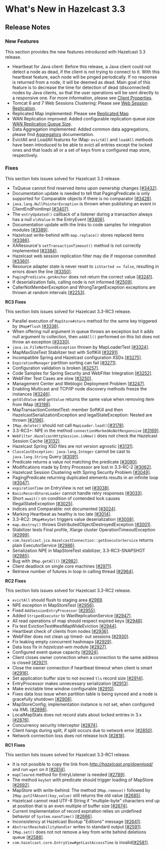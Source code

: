 # What's New in Hazelcast 3.3



## Release Notes

### New Features
This section provides the new features introduced with Hazelcast 3.3 release. 

- Heartbeat for Java client: Before this release, a Java client could not detect a node as dead, if the client is not trying to connect to it. With this heartbeat feature, each node will be pinged periodically. If no response is returned from a node, it will be deemed as dead. Main goal of this feature is to decrease the time for detection of dead (disconnected) nodes by Java clients, so that the user operations will be sent directly to a responsive one. For more information, please see [Client Properties](#client-properties).
- Tomcat 6 and 7 Web Sessions Clustering: Please see [Web Session Replication](#web-session-replication).
- Replicated Map implemented: Please see [Replicated Map](#replicated-map-beta)
- WAN Replication improved: Added configurable replication queue size [WAN Replication Queue Size](#wan-replication-queue-size).
- Data Aggregation implemented: Added common data aggregations, please find [Aggregators](#aggregators) documentation.
- EvictAll and LoadAll features for IMap: `evictAll` and `loadAll` methods have been introduced to be able to evict all entries except the locked ones and that loads all or a set of keys from a configured map store, respectively.


### Fixes

This section lists issues solved for Hazelcast 3.3 release.

- TxQueue cannot find reserved items upon ownership changes [[#3432]](https://github.com/hazelcast/hazelcast/issues/3432).
- Documentation update is needed to tell that PagingPredicate is only supported for Comparable objects if there is no comparator [[#3428]](https://github.com/hazelcast/hazelcast/issues/3432).
- `java.lang.NullPointerException` is thrown when publishing an event in ClientEndPointImpl [[#3407]](https://github.com/hazelcast/hazelcast/issues/3407).
- The `entryUpdated()` callback of a listener during a transaction always has a null `oldValue` in the EntryEvent [[#3406]](https://github.com/hazelcast/hazelcast/issues/3406).
- Documentation update with the links to code samples for integration modules [[#3389]](https://github.com/hazelcast/hazelcast/issues/3389).
- Hazelcast write-behind with `map.replace()` stores replaced items [[#3386]](https://github.com/hazelcast/hazelcast/issues/3386).
- XAResource's `setTransactionTimeout()` method is not correctly implemented [[#3384]](https://github.com/hazelcast/hazelcast/issues/3384).
- Hazelcast web session replication filter may die if response committed [[#3360]](https://github.com/hazelcast/hazelcast/issues/3360).
- Resource adapter state is never reset to `isStarted == false`, resulting in errors down the line [[#3350]](https://github.com/hazelcast/hazelcast/issues/3350).
- `PagingPredicate.getAnchor` does not return the correct value [[#3241]](https://github.com/hazelcast/hazelcast/issues/3241).
- If deserialization fails, calling node is not informed [[#2509]](https://github.com/hazelcast/hazelcast/issues/2509).
- CallerNotMemberException and WrongTargetException exceptions are thrown at random intervals [[#2253]](https://github.com/hazelcast/hazelcast/issues/2253).

**RC3 Fixes**

This section lists issues solved for Hazelcast 3.3-RC3 release.


- Parallel execution of `MapStore#store` method for the same key triggered by `IMap#flush` [[#3338]](https://github.com/hazelcast/hazelcast/issues/3338).
- When offering null argument in queue throws an exception but it adds null argument to collection, then `addAll()` performed on this list does not throw an exception [[#3330]](https://github.com/hazelcast/hazelcast/issues/3330).
- `java.io.FileNotFoundException` thrown by MapLoaderTest [[#3324]](https://github.com/hazelcast/hazelcast/issues/3324).
- MapMaxSizeTest Stabilizer test with SoftKill [[#3291]](https://github.com/hazelcast/hazelcast/issues/3291).
- Incompatible Spring and Hazelcast configuration XSDs [[#3275]](https://github.com/hazelcast/hazelcast/issues/3275).
- `ExpirationManager` partition sorting can fail [[#3271]](https://github.com/hazelcast/hazelcast/issues/3271).
- Configuration validation is broken [[#3257]](https://github.com/hazelcast/hazelcast/issues/3257).
- Code Samples for Spring Security and WebFilter Integration [[#3252]](https://github.com/hazelcast/hazelcast/issues/3252).
- WebFilter Test Cases are slow [[#3250]](https://github.com/hazelcast/hazelcast/issues/3250).
- Management Center and Weblogic Deployment Problem [[#3247]](https://github.com/hazelcast/hazelcast/issues/3247).
- Enabling Multicast and TCP/IP node discovery methods freeze the instances [[#3246]](https://github.com/hazelcast/hazelcast/issues/3246).
- `getOldValue` and `getValue` returns the same value when removing item from IMap [[#3198]](https://github.com/hazelcast/hazelcast/issues/3198).
- MapTransactionContextTest: member SoftKill and then HazelcastSerializationException and IegalStateException: Nested are thrown [[#3196]](https://github.com/hazelcast/hazelcast/issues/3196).
- `IMap.delete()` should not call `MapLoader.load()`[[#3178]](https://github.com/hazelcast/hazelcast/issues/3178).
- 3.3-RC3+: NPE in the method `connectionMarkedAsNotResponsive` [[#3169]](https://github.com/hazelcast/hazelcast/issues/3169).
- `WebFilter.HazelcastHttpSession.isNew()` does not check the Hazelcast Session Cache [[#3132]](https://github.com/hazelcast/hazelcast/issues/3132).
- Hazelcast Spring XSD files are not version agnostic [[#3131]](https://github.com/hazelcast/hazelcast/issues/3131).
- `ClassCastException: java.lang.Integer` cannot be cast to `java.lang.String` Query [[#3091]](https://github.com/hazelcast/hazelcast/issues/3091).
- Predicate returns a value not matching the predicate [[#3090]](https://github.com/hazelcast/hazelcast/issues/3090).
- Modifications made by Entry Processor are lost in 3.3-RC-2 [[#3062]](https://github.com/hazelcast/hazelcast/issues/3062).
- Hazelcast Session Clustering with Spring Security Problem [[#3049]](https://github.com/hazelcast/hazelcast/issues/3049).
- PagingPredicate returning duplicated elements results in an infinite loop [[#3047]](https://github.com/hazelcast/hazelcast/issues/3047).
- `expirationTime` on EntryView is not set [[#3038]](https://github.com/hazelcast/hazelcast/issues/3038).
- `BasicRecordStoreLoader` cannot handle retry responses [[#3033]](https://github.com/hazelcast/hazelcast/issues/3033). 
- Short `await()` on condition of contended lock causes IllegalStateException [[#3025]](https://github.com/hazelcast/hazelcast/issues/3025). 
- Indices and Comparable<T>: not documented [[#3024]](https://github.com/hazelcast/hazelcast/issues/3024). 
- Marking Heartbeat as healthy is too late [[#3014]](https://github.com/hazelcast/hazelcast/issues/3014).
- 3.3-RC2: `IMap#keySet` triggers value deserialization [[#3008]](https://github.com/hazelcast/hazelcast/issues/3008).
- `map.destroy()` throws DistributedObjectDestroyedException [[#3001]](https://github.com/hazelcast/hazelcast/issues/3001).
- Stabilizer tests Final profile, Xlarge cluster OperationTimeoutException [[#2999]](https://github.com/hazelcast/hazelcast/issues/2999).
- `com.hazelcast.jca.HazelcastConnection::getExecutorService` returns plain ExecutorService [[#2986]](https://github.com/hazelcast/hazelcast/issues/2986).
- Serialization NPE in MapStoreTest stabilizer, 3.3-RC3-SNAPSHOT [[#2985]](https://github.com/hazelcast/hazelcast/issues/2985).
- Bug with `IMap.getAll()` [[#2982]](https://github.com/hazelcast/hazelcast/issues/2982).
- Client deadlock on single core machines [[#2971]](https://github.com/hazelcast/hazelcast/issues/2971).
- Retrieve number of futures in loop in calling thread [[#2964]](https://github.com/hazelcast/hazelcast/issues/2964).


**RC2 Fixes**

This section lists issues solved for Hazelcast 3.3-RC2 release.

-	`evictAll` should flush to staging area [#2969](https://github.com/hazelcast/hazelcast/issues/2969).
-	NPE exception in MapStoreTest [[#2956]](https://github.com/hazelcast/hazelcast/issues/2956).
-	Fixed `AddSessionEntryProcessor` [[#2955]](https://github.com/hazelcast/hazelcast/issues/2955).
-   Added `StripedExecutor` to WanReplicationService [[#2947]](https://github.com/hazelcast/hazelcast/issues/2947).
-	All read operations of map should respect expired keys [[#2946]](https://github.com/hazelcast/hazelcast/issues/2946).
-  Fix test EvictionTest#testMapWideEviction [[#2944]](https://github.com/hazelcast/hazelcast/issues/2944).
-   Heartbeat check of clients from nodes [[#2936]](https://github.com/hazelcast/hazelcast/issues/2936).
-	WebFilter does not clean up timed-	out sessions [[#2930]](https://github.com/hazelcast/hazelcast/issues/2930).
-	Fix leaking empty concurrent hashmaps [[#2929]](https://github.com/hazelcast/hazelcast/issues/2929).
-	Data loss fix in *hazelcast-wm* module [[#2927]](https://github.com/hazelcast/hazelcast/issues/2927).
-	Configured event queue capacity [[#2924]](https://github.com/hazelcast/hazelcast/issues/2924).
-	Client closes owner connection when a connection to the same address is closed [[#2921]](https://github.com/hazelcast/hazelcast/issues/2921).
-	Close the owner connection if heartbeat timeout when client is smart [[#2916]](https://github.com/hazelcast/hazelcast/issues/2916).
-	Set application buffer size to not exceed `tls` record size [[#2914]](https://github.com/hazelcast/hazelcast/issues/2914).
-	EntryProcessor makes unnecessary serialization [[#2913]](https://github.com/hazelcast/hazelcast/issues/2913).
-	Make evictable time window configurable [[#2910]](https://github.com/hazelcast/hazelcast/issues/2910).
-	Fixes data loss issue when partition table is being synced and a node is gracefully shutdown [[#2908]](https://github.com/hazelcast/hazelcast/issues/2908).
-	MapStoreConfig; implementation instance is not set, when configured via XML [[#2898]](https://github.com/hazelcast/hazelcast/issues/2898).
-	LocalMapStats does not record stats about locked entries in 3.x [[#2876]](https://github.com/hazelcast/hazelcast/issues/2876).
-	Concurrency security interceptor [[#2874]](https://github.com/hazelcast/hazelcast/issues/2874).
-	Client hangs during split, if split occurs due to network error [[#2850]](https://github.com/hazelcast/hazelcast/issues/2850).
-	Network connection loss does not release lock [[#2818]](https://github.com/hazelcast/hazelcast/issues/2818).


**RC1 Fixes**

This section lists issues solved for Hazelcast 3.3-RC1 release.

-	It is not possible to copy the link from *http://hazelcast.org/download/* and run `wget` on it [[#2814]](https://github.com/hazelcast/hazelcast/issues/2814).
-	`mapCleared` method for EntryListener is needed [[#2789]](https://github.com/hazelcast/hazelcast/issues/2789).
-	The method `keySet` with predicate should trigger loading of MapStore [[#2692]](https://github.com/hazelcast/hazelcast/issues/2692).
-	MapStore with write-behind: The method `IMap.remove()` followed by `IMap.putIfAbsent(key,value)` still returns the old value [[#2685]](https://github.com/hazelcast/hazelcast/issues/2685).
-	Hazelcast cannot read UTF-8 String if "multiple-byte" characters end up at position that is an even multiple of buffer size [[#2674]](https://github.com/hazelcast/hazelcast/issues/2674).
-	Current implementation of record expiration relies on undefined behavior of `System.nanoTime()` [[#2666]](https://github.com/hazelcast/hazelcast/issues/2666).
-	Inconsistency at Hazelcast Bootup "Editions" message [[#2641]](https://github.com/hazelcast/hazelcast/issues/2641).
-	`AbstractReachabilityHandler` writes to standard output [[#2591]](https://github.com/hazelcast/hazelcast/issues/2591).
-	`IMap.set()` does not not remove a key from write behind deletions queue [[#2588]](https://github.com/hazelcast/hazelcast/issues/2588).
-	`com.hazelcast.core.EntryView#getLastAccessTime` is invalid[[#2581]](https://github.com/hazelcast/hazelcast/issues/2581).







